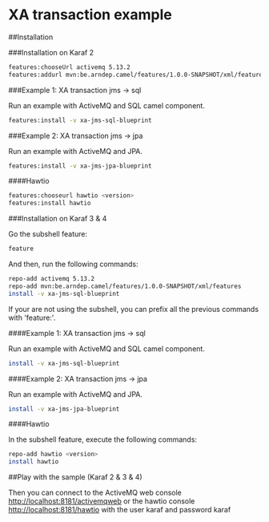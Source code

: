 XA transaction example
======================

##Installation

###Installation on Karaf 2

```sh
features:chooseUrl activemq 5.13.2
features:addurl mvn:be.arndep.camel/features/1.0.0-SNAPSHOT/xml/features
```

###Example 1: XA transaction jms -> sql

Run an example with ActiveMQ and SQL camel component.

```sh
features:install -v xa-jms-sql-blueprint
```

###Example 2: XA transaction jms -> jpa

Run an example with ActiveMQ and JPA.

```sh
features:install -v xa-jms-jpa-blueprint
```

####Hawtio

```sh
features:chooseurl hawtio <version>
features:install hawtio
```

###Installation on Karaf 3 & 4

Go the subshell feature:

```sh
feature
```

And then, run the following commands: 

```sh
repo-add activemq 5.13.2
repo-add mvn:be.arndep.camel/features/1.0.0-SNAPSHOT/xml/features
install -v xa-jms-sql-blueprint
```

If your are not using the subshell, you can prefix all the previous commands with 'feature:'.

####Example 1: XA transaction jms -> sql

Run an example with ActiveMQ and SQL camel component.

```sh
install -v xa-jms-sql-blueprint
```

####Example 2: XA transaction jms -> jpa

Run an example with ActiveMQ and JPA.

```sh
install -v xa-jms-jpa-blueprint
```

####Hawtio

In the subshell feature, execute the following commands:

```sh
repo-add hawtio <version>
install hawtio
```

##Play with the sample (Karaf 2 & 3 & 4)

Then you can connect to the ActiveMQ web console [http://localhost:8181/activemqweb](http://localhost:8181/activemqweb) 
or the hawtio console [http://localhost:8181/hawtio](http://localhost:8181/hawtio) with the user karaf and password karaf